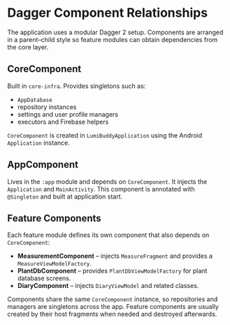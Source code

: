 # Dagger Component Relationships

The application uses a modular Dagger 2 setup. Components are arranged in a parent–child style so
feature modules can obtain dependencies from the core layer.

## CoreComponent

Built in `core-infra`. Provides singletons such as:

- `AppDatabase`
- repository instances
- settings and user profile managers
- executors and Firebase helpers

`CoreComponent` is created in `LumiBuddyApplication` using the Android `Application` instance.

## AppComponent

Lives in the `:app` module and depends on `CoreComponent`. It injects the `Application` and
`MainActivity`. This component is annotated with `@Singleton` and built at application start.

## Feature Components

Each feature module defines its own component that also depends on `CoreComponent`:

- **MeasurementComponent** – injects `MeasureFragment` and provides a `MeasureViewModelFactory`.
- **PlantDbComponent** – provides `PlantDbViewModelFactory` for plant database screens.
- **DiaryComponent** – injects `DiaryViewModel` and related classes.

Components share the same `CoreComponent` instance, so repositories and managers are singletons
across the app. Feature components are usually created by their host fragments when needed and
destroyed afterwards.
